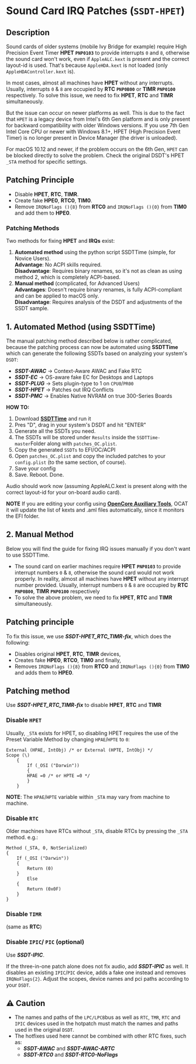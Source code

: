 # Sound Card IRQ Patches (`SSDT-HPET`)

## Description
Sound cards of older systems (mobile Ivy Bridge for example) require High Precision Event Timer **HPET** **`PNP0103`** to provide interrupts `0` and `8`, otherwise the sound card won't work, even if `AppleALC.kext` is present and the correct layout-id is used. That's because `AppleHDA.kext` is not loaded (only `AppleHDAController.kext` is).

In most cases, almost all machines have **HPET** without any interrupts. Usually, interrupts `0` & `8` are occupied by **RTC** **`PNP0B00`** or **TIMR** **`PNP0100`** respectively. To solve this issue, we need to fix **HPET**, **RTC** and **TIMR** simultaneously.

But the issue can occur on newer platforms as well. This is due to the fact that `HPET` is a legacy device from Intel's 6th Gen platform and is only present for backward compatibility with older Windows versions. If you use 7th Gen Intel Core CPU or newer with Windows 8.1+, HPET (High Precision Event Timer) is no longer present in Device Manager (the driver is unloaded).

For macOS 10.12 and newer, if the problem occurs on the 6th Gen, `HPET` can be blocked directly to solve the problem. Check the original DSDT's HPET `_STA` method for specific settings.

## Patching Principle

- Disable **HPET**, **RTC**, **TIMR**.
- Create fake **HPE0**, **RTC0**, **TIM0**.
- Remove `IRQNoFlags (){8}` from **RTC0** and `IRQNoFlags (){0}` from **TIM0** and add them to **HPE0**.

### Patching Methods

Two methods for fixing **HPET** and **IRQs** exist:

1. **Automated method** using the python script SSDTTime (simple, for Novice Users).</br>
**Advantage**: No ACPI skills required.</br>
**Disadvantage**: Requires binary renames, so it's not as clean as using method 2, which is completely ACPI-based.
2. **Manual method** (complicated, for Advanced Users)</br>
**Advantages**: Doesn't require binary renames, is fully ACPI-compliant and can be applied to macOS only.</br>
**Disadvantage**: Requires analysis of the DSDT and adjustments of the SSDT sample.

## 1. Automated Method (using SSDTTime)

The manual patching method described below is rather complicated, because the patching process can now be automated using **SSDTTime** which can generate the following SSDTs based on analyzing your system's `DSDT`:

* ***SSDT-AWAC*** &rarr; Context-Aware AWAC and Fake RTC
* ***SSDT-EC*** &rarr; OS-aware fake EC for Desktops and Laptops
* ***SSDT-PLUG*** &rarr; Sets plugin-type to 1 on `CPU0`/`PR00`
* ***SSDT-HPET*** &rarr; Patches out IRQ Conflicts
* ***SSDT-PMC*** &rarr; Enables Native NVRAM on true 300-Series Boards

**HOW TO:**

1. Download [**SSDTTime**](https://github.com/corpnewt/SSDTTime) and run it
2. Pres "D", drag in your system's DSDT and hit "ENTER"
3. Generate all the SSDTs you need.
4. The SSDTs will be stored under `Results` inside the `SSDTTime-master`Folder along with `patches_OC.plist`.
5. Copy the generated `SSDTs` to EFI/OC/ACPI
6. Open `patches_OC.plist` and copy the included patches to your `config.plist` (to the same section, of course).
7. Save your config
8. Save. Reboot. Done. 

Audio should work now (assuming AppleALC.kext is present along with the correct layout-id for your on-board audio card).

**NOTE**
If you are editing your config using [**OpenCore Auxiliary Tools**](https://github.com/ic005k/QtOpenCoreConfig/releases), OCAT it will update the list of kexts and .aml files automatically, since it monitors the EFI folder.

## 2. Manual Method
Below you will find the guide for fixing IRQ issues manually if you don't want to use SSDTTime.

- The sound card on earlier machines require **HPET** **`PNP0103`** to provide interrupt numbers `0` & `8`, otherwise the sound card would not work properly. In reality, almost all machines have **HPET** without any interrupt number provided. Usually, interrupt numbers `0` & `8` are occupied by **RTC** **`PNP0B00`**, **TIMR** **`PNP0100`** respectively
- To solve the above problem, we need to fix **HPET**, **RTC** and **TIMR** simultaneously.

## Patching principle
To fix this issue, we use ***SSDT-HPET_RTC_TIMR-fix***, which does the following:

- Disables original **HPET**, **RTC**, **TIMR** devices,
- Creates fake **HPE0**, **RTC0**, **TIM0** and finally,
- Removes `IRQNoFlags (){8}` from **RTC0** and `IRQNoFlags (){0}` from **TIM0** and adds them to **HPE0**.

## Patching method
Use ***SSDT-HPET_RTC_TIMR-fix*** to disable **HPET**, **RTC** and **TIMR**

### Disable **`HPET`**
Usually, `_STA` exists for HPET, so disabling HPET requires the use of the Preset Variable Method by changing `HPAE`/`HPTE` to `0`:

```asl
External (HPAE, IntObj) /* or External (HPTE, IntObj) */
Scope (\)
    {
    	If (_OSI ("Darwin"))
    	{
    	HPAE =0 /* or HPTE =0 */
    	}
    }
```
**NOTE**: The `HPAE`/`HPTE` variable within `_STA` may vary from machine to machine.
  
### Disable **`RTC`**
Older machines have RTCs without `_STA`, disable RTCs by pressing the `_STA` method. e.g.:

```asl
Method (_STA, 0, NotSerialized)
{
	If (_OSI ("Darwin"))
	{
		Return (0)
	}
		Else
	{
		Return (0x0F)
	}
}
```
### Disable **`TIMR`**
(same as **RTC**)

### Disable **`IPIC`**/ **`PIC`** (optional)
Use ***SSDT-IPIC***. 

If the three-in-one patch alone does not fix audio, add ***SSDT-IPIC*** as well. It disables an existing `IPIC`/`PIC` device, adds a fake one instead and removes `IRQNoFlags{2}`. Adjust the scopes, device names and pci paths according to your `DSDT`.

## :warning: Caution
- The names and paths of the `LPC/LPCB`bus as well as `RTC`, `TMR`, `RTC` and `IPIC` devices used in the hotpatch must match the names and paths used in the original `DSDT`.
- The hotfixes used here cannot be combined with other RTC fixes, such as:
  - ***SSDT-AWAC*** and ***SSDT-AWAC-ARTC***
  - ***SSDT-RTC0*** and ***SSDT-RTC0-NoFlags***
